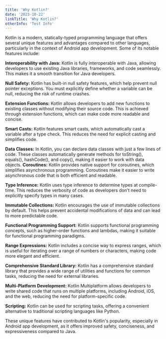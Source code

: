 ```yaml
---
title: 'Why Kotlin?'
date: '2023-10-22'
linkTitle: 'Why Kotlin?'
otherInfo: 'Test Info'
---
```


Kotlin is a modern, statically-typed programming language that offers several unique features and advantages compared to other languages, particularly in the context of Android app development. Some of its notable features include:


**Interoperability with Java:** Kotlin is fully interoperable with Java, allowing developers to use existing Java libraries, frameworks, and code seamlessly. This makes it a smooth transition for Java developers.

**Null Safety:** Kotlin has built-in null safety features, which help prevent null pointer exceptions. You must explicitly define whether a variable can be null, reducing the risk of runtime crashes.

**Extension Functions:** Kotlin allows developers to add new functions to existing classes without modifying their source code. This is achieved through extension functions, which can make code more readable and concise.

**Smart Casts:** Kotlin features smart casts, which automatically cast a variable after a type check. This reduces the need for explicit casting and simplifies code.

**Data Classes:** In Kotlin, you can declare data classes with just a few lines of code. These classes automatically generate methods for toString(), equals(), hashCode(), and copy(), making it easier to work with data objects.
**Coroutines:** Kotlin provides native support for coroutines, which simplifies asynchronous programming. Coroutines make it easier to write asynchronous code that is both efficient and readable.

**Type Inference:** Kotlin uses type inference to determine types at compile-time. This reduces the verbosity of code as developers don't need to explicitly specify types in many cases.

**Immutable Collections:** Kotlin encourages the use of immutable collections by default. This helps prevent accidental modifications of data and can lead to more predictable code.

**Functional Programming Support:** Kotlin supports functional programming concepts, such as higher-order functions and lambdas, making it suitable for functional programming paradigms.

**Range Expressions:** Kotlin includes a concise way to express ranges, which is useful for iterating over a range of numbers or characters, making code more elegant and efficient.

**Comprehensive Standard Library:** Kotlin has a comprehensive standard library that provides a wide range of utilities and functions for common tasks, reducing the need for external libraries.

**Multi-Platform Development:** Kotlin Multiplatform allows developers to write shared code that runs on multiple platforms, including Android, iOS, and the web, reducing the need for platform-specific code.

**Scripting:** Kotlin can be used for scripting tasks, offering a convenient alternative to traditional scripting languages like Python.

These unique features have contributed to Kotlin's popularity, especially in Android app development, as it offers improved safety, conciseness, and expressiveness compared to Java.
